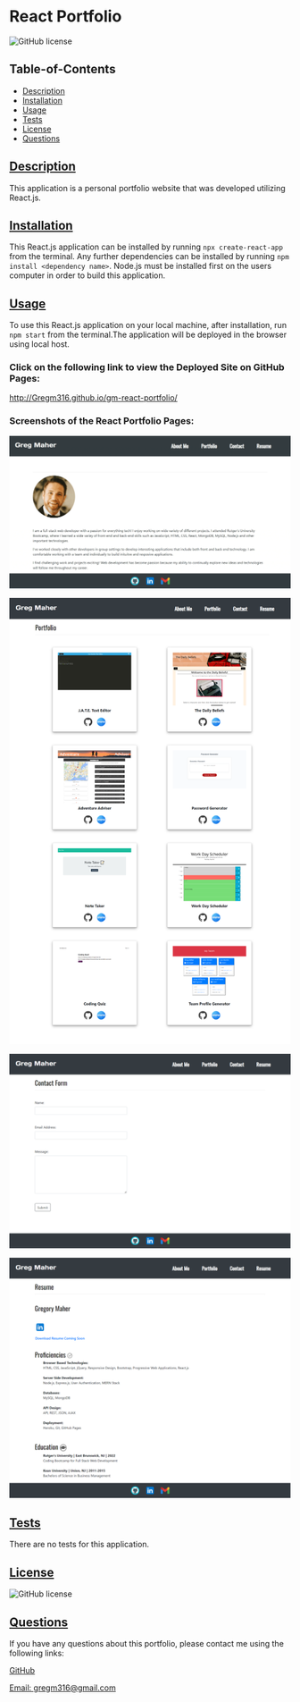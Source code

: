 # React Portfolio

![GitHub license](https://img.shields.io/badge/license-MIT-blue.svg)

## Table-of-Contents

- [Description](#description)
- [Installation](#installation)
- [Usage](#usage)
- [Tests](#tests)
- [License](#license)
- [Questions](#questions)

## [Description](#table-of-contents)

This application is a personal portfolio website that was developed utilizing React.js.

## [Installation](#table-of-contents)

This React.js application can be installed by running `npx create-react-app` from the terminal. Any further dependencies can be installed by running `npm install <dependency name>`. Node.js must be installed first on the users computer in order to build this application. 

## [Usage](#table-of-contents)

To use this React.js application on your local machine, after installation, run `npm start` from the terminal.The application will be deployed in the browser using local host. 

### **Click on the following link to view the Deployed Site on GitHub Pages:**
http://Gregm316.github.io/gm-react-portfolio/

### **Screenshots of the React Portfolio Pages:**

![Portfolio About Me](./assets/images/portfolio-gif.gif)

![Portfolio Projects](./assets/images/portfolio-projects.png)

![Portfolio Contact](./assets/images/portfolio-contact.png)

![Portfolio Resume](./assets/images/portfolio-resume.png)

## [Tests](#table-of-contents)

There are no tests for this application.

## [License](#table-of-contents)

![GitHub license](https://img.shields.io/badge/license-MIT-blue.svg)

## [Questions](#table-of-contents)

If you have any questions about this portfolio, please contact me using the following links:

[GitHub](https://github.com/Gregm316)

[Email: gregm316@gmail.com](mailto:gregm316@gmail.com)
